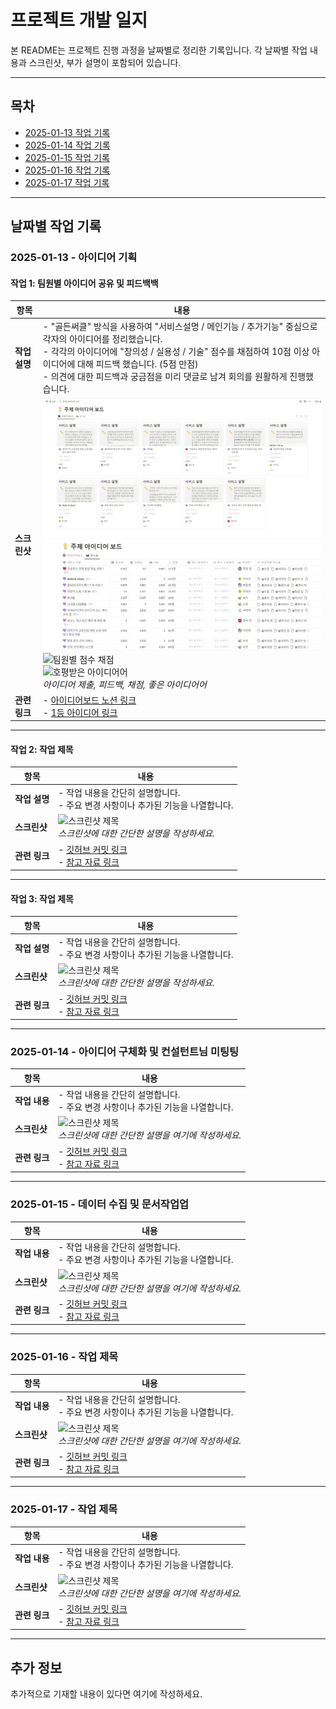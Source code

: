 # 프로젝트 개발 일지

본 README는 프로젝트 진행 과정을 날짜별로 정리한 기록입니다. 각 날짜별 작업 내용과 스크린샷, 부가 설명이 포함되어 있습니다.

---

## 목차

-   [2025-01-13 작업 기록](#2025-01-13---아이디어-기획)
-   [2025-01-14 작업 기록](#2025-01-14-작업-기록)
-   [2025-01-15 작업 기록](#2025-01-15-작업-기록)
-   [2025-01-16 작업 기록](#2025-01-16-작업-기록)
-   [2025-01-17 작업 기록](#2025-01-17-작업-기록)

---

## 날짜별 작업 기록

### 2025-01-13 - 아이디어 기획

#### 작업 1: 팀원별 아이디어 공유 및 피드백백

| **항목**      | **내용**                                                                                                                                                                                                                                                                                                             |
| ------------- | -------------------------------------------------------------------------------------------------------------------------------------------------------------------------------------------------------------------------------------------------------------------------------------------------------------------- |
| **작업 설명** | - "골든써클" 방식을 사용하여 "서비스설명 / 메인기능 / 추가기능" 중심으로 각자의 아이디어를 정리했습니다. <br> - 각각의 아이디어에 "창의성 / 실용성 / 기술" 점수를 채점하여 10점 이상 아이디어에 대해 피드백 했습니다. (5점 만점) <br> - 의견에 대한 피드백과 궁금점을 미리 댓글로 남겨 회의를 원활하게 진행했습니다. |
| **스크린샷**  | ![주제 아이디어 보드](./screenshots/0113아이디어보드.png) <br> ![점수별 아이디어](./screenshots/0113점수별_아이디어.png) <br> ![팀원별 점수 채점](./screenshots/0113팀원별_아이디어_점수.gif) <br> ![호평받은 아이디어어](./screenshots/0113좋은아이디어.gif) <br>_아이디어 제출, 피드백, 채점, 좋은 아이디어어_     |
| **관련 링크** | - [아이디어보드 노션 링크](https://thinkable-bear-51d.notion.site/177c2f3f4a77809abd8ef251726d784a?v=177c2f3f4a7780ff8fcd000c03a9a186&pvs=4)<br> - [1등 아이디어 링크](https://thinkable-bear-51d.notion.site/5d72dd5a4359467aaff5a30567e5f534)                                                                      |

---

#### 작업 2: 작업 제목

| **항목**      | **내용**                                                                                              |
| ------------- | ----------------------------------------------------------------------------------------------------- |
| **작업 설명** | - 작업 내용을 간단히 설명합니다. <br> - 주요 변경 사항이나 추가된 기능을 나열합니다.                  |
| **스크린샷**  | ![스크린샷 제목](./screenshots/YYYY-MM-DD-작업2.png) <br> _스크린샷에 대한 간단한 설명을 작성하세요._ |
| **관련 링크** | - [깃허브 커밋 링크](#) <br> - [참고 자료 링크](#)                                                    |

---

#### 작업 3: 작업 제목

| **항목**      | **내용**                                                                                              |
| ------------- | ----------------------------------------------------------------------------------------------------- |
| **작업 설명** | - 작업 내용을 간단히 설명합니다. <br> - 주요 변경 사항이나 추가된 기능을 나열합니다.                  |
| **스크린샷**  | ![스크린샷 제목](./screenshots/YYYY-MM-DD-작업3.png) <br> _스크린샷에 대한 간단한 설명을 작성하세요._ |
| **관련 링크** | - [깃허브 커밋 링크](#) <br> - [참고 자료 링크](#)                                                    |

---

### 2025-01-14 - 아이디어 구체화 및 컨설턴트님 미팅팅

| **항목**      | **내용**                                                                                                        |
| ------------- | --------------------------------------------------------------------------------------------------------------- |
| **작업 내용** | - 작업 내용을 간단히 설명합니다. <br> - 주요 변경 사항이나 추가된 기능을 나열합니다.                            |
| **스크린샷**  | ![스크린샷 제목](./screenshots/YYYY-MM-DD-작업제목.png) <br> _스크린샷에 대한 간단한 설명을 여기에 작성하세요._ |
| **관련 링크** | - [깃허브 커밋 링크](#) <br> - [참고 자료 링크](#)                                                              |

---

### 2025-01-15 - 데이터 수집 및 문서작업업

| **항목**      | **내용**                                                                                                        |
| ------------- | --------------------------------------------------------------------------------------------------------------- |
| **작업 내용** | - 작업 내용을 간단히 설명합니다. <br> - 주요 변경 사항이나 추가된 기능을 나열합니다.                            |
| **스크린샷**  | ![스크린샷 제목](./screenshots/YYYY-MM-DD-작업제목.png) <br> _스크린샷에 대한 간단한 설명을 여기에 작성하세요._ |
| **관련 링크** | - [깃허브 커밋 링크](#) <br> - [참고 자료 링크](#)                                                              |

---

### 2025-01-16 - 작업 제목

| **항목**      | **내용**                                                                                                        |
| ------------- | --------------------------------------------------------------------------------------------------------------- |
| **작업 내용** | - 작업 내용을 간단히 설명합니다. <br> - 주요 변경 사항이나 추가된 기능을 나열합니다.                            |
| **스크린샷**  | ![스크린샷 제목](./screenshots/YYYY-MM-DD-작업제목.png) <br> _스크린샷에 대한 간단한 설명을 여기에 작성하세요._ |
| **관련 링크** | - [깃허브 커밋 링크](#) <br> - [참고 자료 링크](#)                                                              |

---

### 2025-01-17 - 작업 제목

| **항목**      | **내용**                                                                                                        |
| ------------- | --------------------------------------------------------------------------------------------------------------- |
| **작업 내용** | - 작업 내용을 간단히 설명합니다. <br> - 주요 변경 사항이나 추가된 기능을 나열합니다.                            |
| **스크린샷**  | ![스크린샷 제목](./screenshots/YYYY-MM-DD-작업제목.png) <br> _스크린샷에 대한 간단한 설명을 여기에 작성하세요._ |
| **관련 링크** | - [깃허브 커밋 링크](#) <br> - [참고 자료 링크](#)                                                              |

---

## 추가 정보

추가적으로 기재할 내용이 있다면 여기에 작성하세요.
